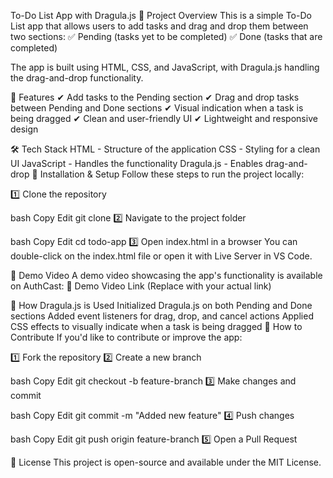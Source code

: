  To-Do List App with Dragula.js
📌 Project Overview
This is a simple To-Do List app that allows users to add tasks and drag and drop them between two sections:
✅ Pending (tasks yet to be completed)
✅ Done (tasks that are completed)

The app is built using HTML, CSS, and JavaScript, with Dragula.js handling the drag-and-drop functionality.

🚀 Features
✔ Add tasks to the Pending section
✔ Drag and drop tasks between Pending and Done sections
✔ Visual indication when a task is being dragged
✔ Clean and user-friendly UI
✔ Lightweight and responsive design

🛠️ Tech Stack
HTML - Structure of the application
CSS - Styling for a clean UI
JavaScript - Handles the functionality
Dragula.js - Enables drag-and-drop
📌 Installation & Setup
Follow these steps to run the project locally:

1️⃣ Clone the repository

bash
Copy
Edit
git clone <your-repository-url>
2️⃣ Navigate to the project folder

bash
Copy
Edit
cd todo-app
3️⃣ Open index.html in a browser
You can double-click on the index.html file or open it with Live Server in VS Code.

🎥 Demo Video
A demo video showcasing the app's functionality is available on AuthCast:
📌 Demo Video Link (Replace with your actual link)

📜 How Dragula.js is Used
Initialized Dragula.js on both Pending and Done sections
Added event listeners for drag, drop, and cancel actions
Applied CSS effects to visually indicate when a task is being dragged
📌 How to Contribute
If you'd like to contribute or improve the app:

1️⃣ Fork the repository
2️⃣ Create a new branch

bash
Copy
Edit
git checkout -b feature-branch
3️⃣ Make changes and commit

bash
Copy
Edit
git commit -m "Added new feature"
4️⃣ Push changes

bash
Copy
Edit
git push origin feature-branch
5️⃣ Open a Pull Request

📄 License
This project is open-source and available under the MIT License.

